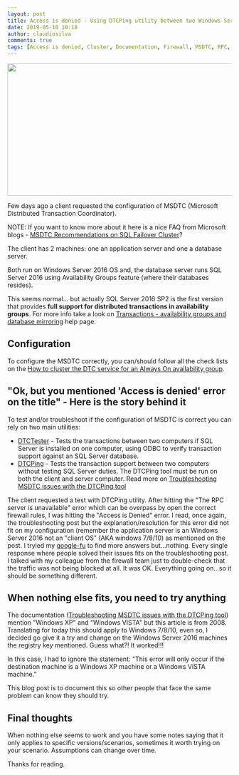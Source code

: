 ```yaml
---
layout: post
title: Access is denied - Using DTCPing utility between two Windows Server 2016
date: 2019-05-10 10:18
author: claudiosilva
comments: true
tags: [Access is denied, Cluster, Documentation, Firewall, MSDTC, RPC, Rules, SQLServer, syndicated, Windows Server 2016, WSFC]
---
```

<img src="https://claudioessilva.github.io/img/2019/05/featureimage_smaller-1.png" alt="" width="800" height="297" class="aligncenter size-full wp-image-1666" />

Few days ago a client requested the configuration of MSDTC (Microsoft Distributed Transaction Coordinator).

NOTE: If you want to know more about it here is a nice FAQ from Microsoft blogs - <a href="https://blogs.msdn.microsoft.com/alwaysonpro/2014/01/15/msdtc-recommendations-on-sql-failover-cluster">MSDTC Recommendations on SQL Failover Cluster</a>?

The client has 2 machines: one an application server and one a database server.

Both run on Windows Server 2016 OS and, the database server runs SQL Server 2016 using Availability Groups feature (where their databases resides).

This seems normal... but actually SQL Server 2016 SP2 is the first version that provides <strong>full support for distributed transactions in availability groups</strong>.
For more info take a look on <a href="https://docs.microsoft.com/en-us/sql/database-engine/availability-groups/windows/transactions-always-on-availability-and-database-mirroring">Transactions - availability groups and database mirroring</a> help page.

<h2>Configuration</h2>

To configure the MSDTC correctly, you can/should follow all the check lists on the <a href="https://docs.microsoft.com/en-us/sql/database-engine/availability-groups/windows/cluster-dtc-for-sql-server-2016-availability-groups">How to cluster the DTC service for an Always On availability group</a>.

<h2>"Ok, but you mentioned 'Access is denied' error on the title" - Here is the story behind it</h2>

To test and/or troubleshoot if the configuration of MSDTC is correct you can rely on two main utilities:<br />
 - <a href="https://www.microsoft.com/en-ca/download/details.aspx?id=30746">DTCTester</a> - Tests the transactions between two computers if SQL Server is installed on one computer, using ODBC to verify transaction support against an SQL Server database.
 - <a href="https://www.microsoft.com/en-ca/download/details.aspx?id=2868">DTCPing</a> - Tests the transaction support between two computers without testing SQL Server duties. The DTCPing tool must be run on both the client and server computer. Read more on <a href="https://blogs.msdn.microsoft.com/puneetgupta/2008/11/12/troubleshooting-msdtc-issues-with-the-dtcping-tool/">Troubleshooting MSDTC issues with the DTCPing tool</a>

The client requested a test with DTCPing utility. After hitting the "The RPC server is unavailable" error which can be overpass by open the correct firewall rules, I was hitting the "Access is Denied" error.
I read, once again, the troubleshooting post but the explanation/resolution for this error did not fit on my configuration (remember the application server is an Windows Server 2016 not an "client OS" (AKA windows 7/8/10) as mentioned on the post.
I tryied my <a href="https://www.urbandictionary.com/define.php?term=google-fu">google-fu</a> to find more answers but...nothing. Every single response where people solved their issues fits on the troubleshooting post.
I talked with my colleague from the firewall team just to double-check that the traffic was not being blocked at all. It was OK. Everything going on...so it should be something different.

<h2>When nothing else fits, you need to try anything</h2>

The documentation (<a href="https://blogs.msdn.microsoft.com/puneetgupta/2008/11/12/troubleshooting-msdtc-issues-with-the-dtcping-tool/">Troubleshooting MSDTC issues with the DTCPing tool</a>) mention "Windows XP" and "Windows VISTA" but this article is from 2008. Translating for today this should apply to Windows 7/8/10, even so, I decided go give it a try and change on the Windows Server 2016 machines the registry key mentioned.
Guess what?! It worked!!!

In this case, I had to ignore the statement: "This error will only occur if the destination machine is a Windows XP machine or a Windows VISTA machine."

This blog post is to document this so other people that face the same problem can know they should try.

<h2>Final thoughts</h2>

When nothing else seems to work and you have some notes saying that it only applies to specific versions/scenarios, sometimes it worth trying on your scenario. Assumptions can change over time.

Thanks for reading.
